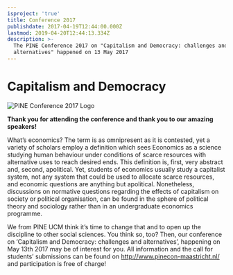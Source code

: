 ```yaml
---
isproject: 'true'
title: Conference 2017
publishdate: 2017-04-19T12:44:00.000Z
lastmod: 2019-04-20T12:44:13.334Z
description: >-
  The PINE Conference 2017 on "Capitalism and Democracy: challenges and
  alternatives" happened on 13 May 2017
---
```

# Capitalism and Democracy

![](/img/conference-2017-logo.png "PINE Conference 2017 Logo")

**Thank you for attending the conference and thank you to our amazing speakers!**

What’s economics? The term is as omnipresent as it is contested, yet a variety of scholars employ a definition which sees Economics as a science studying human behaviour under conditions of scarce resources with alternative uses to reach desired ends. This definition is, first, very abstract and, second, apolitical. Yet, students of economics usually study a capitalist system, not any system that could be used to allocate scarce resources, and economic questions are anything but apolitical. Nonetheless, discussions on normative questions regarding the effects of capitalism on society or political organisation, can be found in the sphere of political theory and sociology rather than in an undergraduate economics programme.


We from PINE UCM think it’s time to change that and to open up the discipline to other social sciences. You think so, too? Then, our conference on ‘Capitalism and Democracy: challenges and alternatives’, happening on May 13th 2017 may be of interest for you. All information and the call for students’ submissions can be found on <http://www.pinecon-maastricht.nl/> and participation is free of charge!
